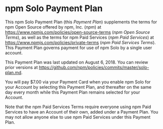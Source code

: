 # npm Solo Payment Plan

This npm Solo Payment Plan (this _Payment Plan_) supplements
the terms for npm Open Source offered by npm, Inc. (_npm_) at
<https://www.npmjs.com/policies/open-source-terms> (_npm Open Source
Terms_), as well as the terms for npm Paid Services (_npm Paid Services_)
at <https://www.npmjs.com/policies/private-terms> (_npm Paid
Services Terms_). This Payment Plan governs payment for use of
npm Solo by a single user account.

This Payment Plan was last updated on
August 6, 2018.
You can review prior versions at
<https://github.com/npm/policies/commits/master/solo-plan.md>.

You will pay $7.00 via your Payment Card when you enable npm Solo
for your Account by selecting this Payment Plan, and thereafter
on the same day every month while this Payment Plan remains
selected for your Account.

Note that the npm Paid Services Terms require everyone using npm Paid
Services to have an Account of their own, added under a Payment Plan.
You may not allow anyone else to use npm Paid Services under this
Payment Plan.
